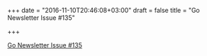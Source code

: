+++
date = "2016-11-10T20:46:08+03:00"
draft = false
title = "Go Newsletter Issue #135"

+++

<p><a href="http://golangweekly.com/issues/135">Go Newsletter Issue #135</a></p>
